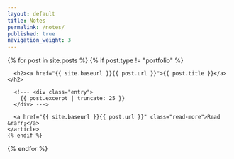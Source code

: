 ```yaml
---
layout: default
title: Notes
permalink: /notes/
published: true
navigation_weight: 3
---
```


<div class="posts">
  {% for post in site.posts %}
    {% if post.type != "portfolio" %}
    <article class="post">

      <h2><a href="{{ site.baseurl }}{{ post.url }}">{{ post.title }}</a></h2>

      <!--- <div class="entry">
        {{ post.excerpt | truncate: 25 }}
      </div> --->

      <a href="{{ site.baseurl }}{{ post.url }}" class="read-more">Read &rarr;</a>
    </article>
    {% endif %}
  {% endfor %}
</div>
